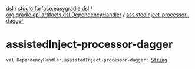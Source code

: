 [dsl](../../index.md) / [studio.forface.easygradle.dsl](../index.md) / [org.gradle.api.artifacts.dsl.DependencyHandler](index.md) / [assistedInject-processor-dagger](./assisted-inject-processor-dagger.md)

# assistedInject-processor-dagger

`val DependencyHandler.assistedInject-processor-dagger: `[`String`](https://kotlinlang.org/api/latest/jvm/stdlib/kotlin/-string/index.html)